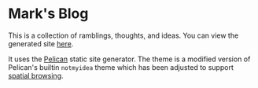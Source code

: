 # Mark's Blog

This is a collection of ramblings, thoughts, and ideas.  You can view the generated site [here](https://blog.bushnet.org).

It uses the [Pelican](https://docs.getpelican.com/) static site generator.  The theme is a modified version of Pelican's builtin `notmyidea` theme which has been adjusted to support [spatial browsing](https://www.apple.com/newsroom/2025/06/visionos-26-introduces-powerful-new-spatial-experiences-for-apple-vision-pro/).
